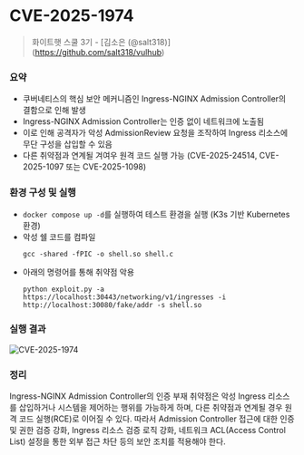 # CVE-2025-1974
> 화이트햇 스쿨 3기 - [김소은 (@salt318)] (https://github.com/salt318/vulhub)

### 요약

- 쿠버네티스의 핵심 보안 메커니즘인 Ingress-NGINX Admission Controller의 결함으로 인해 발생
- Ingress-NGINX Admission Controller는 인증 없이 네트워크에 노출됨
- 이로 인해 공격자가 악성 AdmissionReview 요청을 조작하여 Ingress 리소스에 무단 구성을 삽입할 수 있음
- 다른 취약점과 연계될 겨여우 원격 코드 실행 가능 (CVE-2025-24514, CVE-2025-1097 또는 CVE-2025-1098)


### 환경 구성 및 실행
- `docker compose up -d`를 실행하여 테스트 환경을 실행 (K3s 기반 Kubernetes 환경)
- 악성 쉘 코드를 컴파일
  ```
  gcc -shared -fPIC -o shell.so shell.c
  ```
- 아래의 명령어를 통해 취약점 악용
  ```
  python exploit.py -a https://localhost:30443/networking/v1/ingresses -i http://localhost:30080/fake/addr -s shell.so
  ```
### 실행 결과
![CVE-2025-1974](https://github.com/salt318/CVE-2025-1974/blob/main/CVE-2025-1974.png)

### 정리
Ingress-NGINX Admission Controller의 인증 부재 취약점은 악성 Ingress 리소스를 삽입하거나 시스템을 제어하는 행위를 가능하게 하며, 다른 취약점과 연계될 경우 원격 코드 실행(RCE)로 이어질 수 있다. 따라서 Admission Controller 접근에 대한 인증 및 권한 검증 강화, Ingress 리소스 검증 로직 강화, 네트워크 ACL(Access Control List) 설정을 통한 외부 접근 차단 등의 보안 조치를 적용해야 한다.
